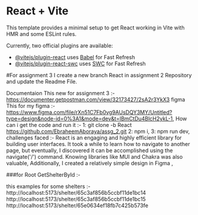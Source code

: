 # React + Vite

This template provides a minimal setup to get React working in Vite with HMR and some ESLint rules.

Currently, two official plugins are available:

- [@vitejs/plugin-react](https://github.com/vitejs/vite-plugin-react/blob/main/packages/plugin-react/README.md) uses [Babel](https://babeljs.io/) for Fast Refresh
- [@vitejs/plugin-react-swc](https://github.com/vitejs/vite-plugin-react-swc) uses [SWC](https://swc.rs/) for Fast Refresh



#For assignment 3 I create a new branch React in assignment 2 Repository and update the Readme File.

Documentaion
This new for assignment 3 :- https://documenter.getpostman.com/view/32173427/2sA2r3YkX3
figma
This for my figma :- https://www.figma.com/file/rXn51C7Fb0vg9AUsDQY3MY/Untitled?type=design&node-id=0%3A1&mode=dev&t=IBmCtDu4BlcH2ykL-1,
How can i get the code and run it :-
1: git clone -b React https://github.com/EbraheemAboraya/assg_2.git
2: npm i,
3: npm run dev,
challenges faced :-
React is an engaging and highly efficient library for building user interfaces. It took a while to learn how to navigate to another page, but eventually, I discovered it can be accomplished using the navigate('/') command. Knowing libraries like MUI and Chakra was also valuable, Additionally, I created a relatively simple design in Figma ,

###for Root GetShelterById :-

this examples for some shelters :- <Route path="/shelter/:shelterId" element={} />
http://localhost:5173/shelter/65c3af856b5ccbf11de1bc14
http://localhost:5173/shelter/65c3af856b5ccbf11de1bc15
http://localhost:5173/shelter/65e0634ef18fb7c425b573fe
